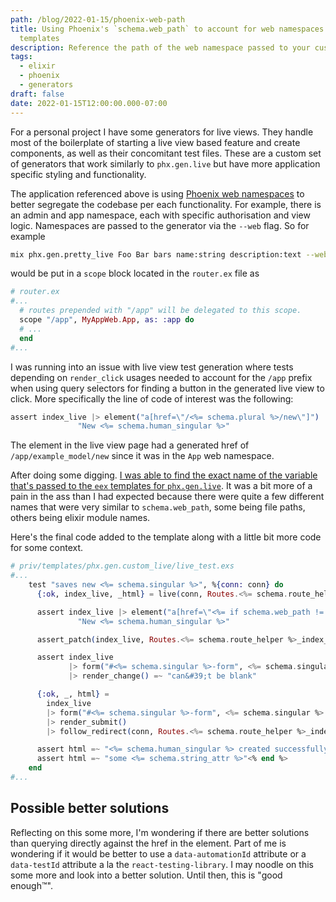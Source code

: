 ```yaml
---
path: /blog/2022-01-15/phoenix-web-path
title: Using Phoenix's `schema.web_path` to account for web namespaces in your
  templates
description: Reference the path of the web namespace passed to your custom generators
tags:
  - elixir
  - phoenix
  - generators
draft: false
date: 2022-01-15T12:00:00.000-07:00
---
```


For a personal project I have some generators for live views. They handle most of the boilerplate of starting a live view based feature and create components, as well as their concomitant test files. These are a custom set of generators that work similarly to `phx.gen.live` but have more application specific styling and functionality.

The application referenced above is using [Phoenix web namespaces](https://hexdocs.pm/phoenix/Mix.Tasks.Phx.Gen.Html.html#module-web-namespace) to better segregate the codebase per each functionality. For example, there is an admin and app namespace, each with specific authorisation and view logic. Namespaces are passed to the generator via the `--web` flag. So for example

```bash
mix phx.gen.pretty_live Foo Bar bars name:string description:text --web App
```

would be put in a `scope` block located in the `router.ex` file as

```elixir
# router.ex
#...
  # routes prepended with "/app" will be delegated to this scope.
  scope "/app", MyAppWeb.App, as: :app do
  # ...
  end
#...
```

I was running into an issue with live view test generation where tests depending on `render_click` usages needed to account for the `/app` prefix when using query selectors for finding a button in the generated live view to click. More specifically the line of code of interest was the following:

```elixir
assert index_live |> element("a[href=\"/<%= schema.plural %>/new\"]") |> render_click() =~
               "New <%= schema.human_singular %>"
```

The element in the live view page had a generated href of `/app/example_model/new` since it was in the `App` web namespace.

After doing some digging. [I was able to find the exact name of the variable that's passed to the `eex` templates for `phx.gen.live`](https://github.com/phoenixframework/phoenix/blob/41435470bc414b859497cd03a5b39e08da659368/lib/mix/tasks/phx.gen.html.ex#L146). It was a bit more of a pain in the ass than I had expected because there were quite a few different names that were very similar to `schema.web_path`, some being file paths, others being elixir module names.

Here's the final code added to the template along with a little bit more code for some context.

```elixir
# priv/templates/phx.gen.custom_live/live_test.exs
#...
    test "saves new <%= schema.singular %>", %{conn: conn} do
      {:ok, index_live, _html} = live(conn, Routes.<%= schema.route_helper %>_index_path(conn, :index))

      assert index_live |> element("a[href=\"<%= if schema.web_path != nil, do: "/#{schema.web_path}", else: "" %>/<%= schema.plural %>/new\"]") |> render_click() =~
               "New <%= schema.human_singular %>"

      assert_patch(index_live, Routes.<%= schema.route_helper %>_index_path(conn, :new))

      assert index_live
             |> form("#<%= schema.singular %>-form", <%= schema.singular %>: @invalid_attrs)
             |> render_change() =~ "can&#39;t be blank"

      {:ok, _, html} =
        index_live
        |> form("#<%= schema.singular %>-form", <%= schema.singular %>: @create_attrs)
        |> render_submit()
        |> follow_redirect(conn, Routes.<%= schema.route_helper %>_index_path(conn, :index))

      assert html =~ "<%= schema.human_singular %> created successfully"<%= if schema.string_attr do %>
      assert html =~ "some <%= schema.string_attr %>"<% end %>
    end
#...
```

## Possible better solutions

Reflecting on this some more, I'm wondering if there are better solutions than querying directly against the href in the element. Part of me is wondering if it would be better to use a `data-automationId` attribute or a `data-testId` attribute a la the `react-testing-library`. I may noodle on this some more and look into a better solution. Until then, this is "good enough™".
